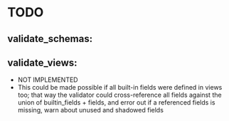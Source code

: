 # TODO

## validate_schemas:

## validate_views:
* NOT IMPLEMENTED
* This could be made possible if all built-in fields were defined in views too;
  that way the validator could cross-reference all fields against the union of builtin_fields + fields,
  and error out if a referenced fields is missing, warn about unused and shadowed fields

